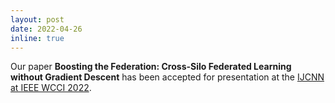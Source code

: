 ```yaml
---
layout: post
date: 2022-04-26
inline: true
---
```


Our paper **Boosting the Federation: Cross-Silo Federated Learning without Gradient Descent** has been 
accepted for presentation at the [IJCNN at IEEE WCCI 2022](https://wcci2022.org/programs/).
